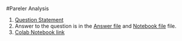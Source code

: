 #Pareler Analysis

1. [Question Statement](Question.pdf) 
2. Answer to the question is in the [Answer file](Answer.pdf) and [Notebook file](Rishabh_2018303_PSOSM_HW1.ipynb) file.
3. [Colab Notebook link](https://colab.research.google.com/drive/1cQbtjleDCcSGe8m_7XrnXqR5wM82DGgL)